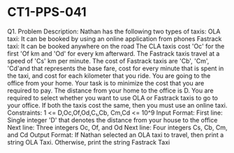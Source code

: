 # CT1-PPS-041
Q1. Problem Description:
Nathan has the following two types of taxis:
OLA taxi: It can be booked by using an online application from phones Fastrack taxi: It can be booked anywhere on the road
The CLA taxis cost 'Oc' for the first 'Of km and 'Od' for every km afterward. The Fastrack taxis travel at a speed of 'Cs' km per minute.
The cost of Fastrack taxis are 'Cb', 'Cm', 'Cd'and that represents the base fare, cost for every minute that is spent in the taxi, and cost for each kilometer that you ride.
You are going to the office from your home. Your task is to minimize the cost that you are required to pay.
The distance from your home to the office is D. You are required to select whether you want to use OLA or Fastrack taxis to go to your office. If both the taxis cost the same, then you must use an online taxi.
Constraints:
1 <= D,Oc,Of,Od,C₁,Cb, Cm,Cd <= 10^9
Input Format:
First line: Single integer 'D' that denotes the distance from your house to the office
Next line: Three integers Oc, Of, and Od
Next line: Four integers Cs, Cb, Cm, and Cd
Output Format:
If Nathan selected an OLA taxi to travel, then print a string OLA Taxi.
Otherwise, print the string Fastrack Taxi
